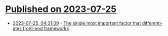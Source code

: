 # [Published on 2023-07-25](index.md)

* [2023-07-25, 04:31:09](https://lobste.rs/s/cplzv8/single_most_impor_tant_factor_dif_fer_enti) - [The single most impor­tant factor that dif­fer­enti­ates front-end frame­works](https://themer.dev/blog/the-single-most-important-factor-that-differentiates-front-end-frameworks)
